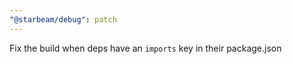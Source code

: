 ```yaml
---
"@starbeam/debug": patch
---
```


Fix the build when deps have an `imports` key in their package.json
